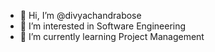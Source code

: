 - 👋 Hi, I’m @divyachandrabose
- 👀 I’m interested in Software Engineering
- 🌱 I’m currently learning Project Management

<!---
divyachandrabose/divyachandrabose is a ✨ special ✨ repository because its `README.md` (this file) appears on your GitHub profile.
You can click the Preview link to take a look at your changes.
--->
